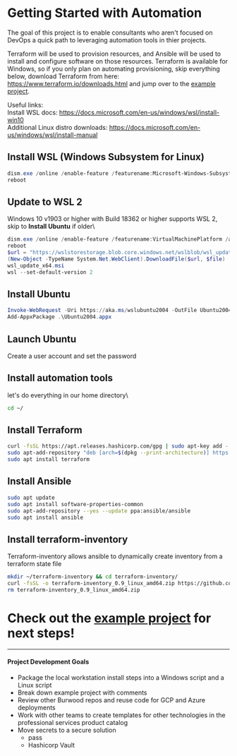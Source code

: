 # Getting Started with Automation

The goal of this project is to enable consultants who aren't focused on DevOps a quick path to leveraging automation tools in thier projects.

Terraform will be used to provision resources, and Ansible will be used to install and configure software on those resources.  Terraform is available for Windows, so if you only plan on automating provisioning, skip everything below, download Terraform from here: https://www.terraform.io/downloads.html and jump over to the [example project](https://github.com/Burwood/JLH_Automation/tree/master/Example_Project).

Useful links:\
Install WSL docs: https://docs.microsoft.com/en-us/windows/wsl/install-win10 \
Additional Linux distro downloads: https://docs.microsoft.com/en-us/windows/wsl/install-manual

## Install WSL (Windows Subsystem for Linux)
```powershell
dism.exe /online /enable-feature /featurename:Microsoft-Windows-Subsystem-Linux /all /norestart
reboot
```

## Update to WSL 2
Windows 10 v1903 or higher with Build 18362 or higher supports WSL 2, skip to **Install Ubuntu** if older\
```powershell
dism.exe /online /enable-feature /featurename:VirtualMachinePlatform /all /norestart
reboot
$url = "https://wslstorestorage.blob.core.windows.net/wslblob/wsl_update_x64.msi"
(New-Object -TypeName System.Net.WebClient).DownloadFile($url, $file)
wsl_update_x64.msi
wsl --set-default-version 2
```

## Install Ubuntu
```powershell
Invoke-WebRequest -Uri https://aka.ms/wslubuntu2004 -OutFile Ubuntu2004.appx -UseBasicParsing`
Add-AppxPackage .\Ubuntu2004.appx
```

## Launch Ubuntu
Create a user account and set the password

## Install automation tools
let's do everything in our home directory\
```bash
cd ~/
```

## Install Terraform
```bash
curl -fsSL https://apt.releases.hashicorp.com/gpg | sudo apt-key add -
sudo apt-add-repository "deb [arch=$(dpkg --print-architecture)] https://apt.releases.hashicorp.com $(lsb_release -cs) main"
sudo apt install terraform
```

## Install Ansible
```bash
sudo apt update
sudo apt install software-properties-common
sudo apt-add-repository --yes --update ppa:ansible/ansible
sudo apt install ansible
```

## Install terraform-inventory
Terraform-inventory allows ansible to dynamically create inventory from a terraform state file

```bash
mkdir ~/terraform-inventory && cd terraform-inventory/
curl -fsSL -o terraform-inventory_0.9_linux_amd64.zip https://github.com/adammck/terraform-inventory/releases/download/v0.9/terraform-inventory_0.9_linux_amd64.zip && unzip terraform-inventory_0.9_linux_amd64.zip
rm terraform-inventory_0.9_linux_amd64.zip
```

# Check out the [example project](https://github.com/Burwood/JLH_Automation/tree/master/Example_Project) for next steps!

---

#### Project Development Goals
- Package the local workstation install steps into a Windows script and a Linux script
- Break down example project with comments
- Review other Burwood repos and reuse code for GCP and Azure deployments
- Work with other teams to create templates for other technologies in the professional services product catalog
- Move secrets to a secure solution
  - pass
  - Hashicorp Vault
